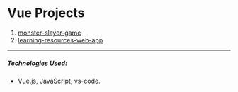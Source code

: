 # Vue Projects

1. [monster-slayer-game](./monster-slayer)
2. [learning-resources-web-app](./resources-app)


*******************************************************************************************************************************************

##### Technologies Used: 
- Vue.js, JavaScript, vs-code.


